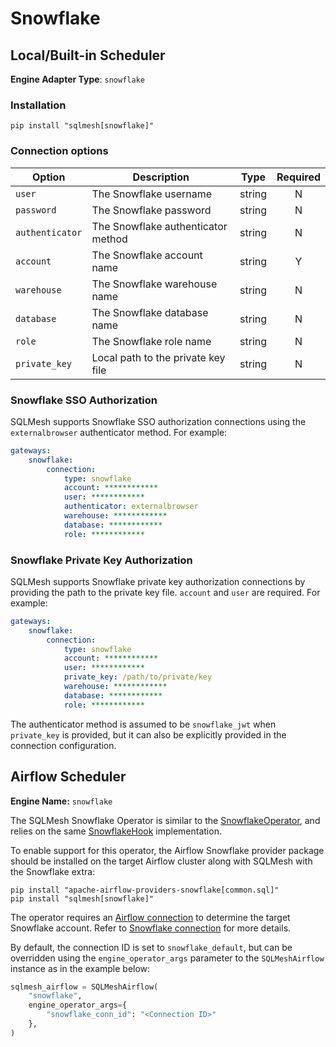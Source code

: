 # Snowflake

## Local/Built-in Scheduler
**Engine Adapter Type**: `snowflake`

### Installation
```
pip install "sqlmesh[snowflake]"
```

### Connection options

| Option          | Description                        |  Type  | Required |
|-----------------|------------------------------------|:------:|:--------:|
| `user`          | The Snowflake username             | string |    N     |
| `password`      | The Snowflake password             | string |    N     |
| `authenticator` | The Snowflake authenticator method | string |    N     |
| `account`       | The Snowflake account name         | string |    Y     |
| `warehouse`     | The Snowflake warehouse name       | string |    N     |
| `database`      | The Snowflake database name        | string |    N     |
| `role`          | The Snowflake role name            | string |    N     |
| `private_key`   | Local path to the private key file | string |    N     |

### Snowflake SSO Authorization

SQLMesh supports Snowflake SSO authorization connections using the `externalbrowser` authenticator method. For example:

```yaml
gateways:
    snowflake:
        connection:
            type: snowflake
            account: ************
            user: ************
            authenticator: externalbrowser
            warehouse: ************
            database: ************
            role: ************
```

### Snowflake Private Key Authorization

SQLMesh supports Snowflake private key authorization connections by providing the path to the private key file. `account` and `user` are required. For example:

```yaml
gateways:
    snowflake:
        connection:
            type: snowflake
            account: ************
            user: ************
            private_key: /path/to/private/key
            warehouse: ************
            database: ************
            role: ************
```

The authenticator method is assumed to be `snowflake_jwt` when `private_key` is provided, but it can also be explicitly provided in the connection configuration.

## Airflow Scheduler
**Engine Name:** `snowflake`

The SQLMesh Snowflake Operator is similar to the [SnowflakeOperator](https://airflow.apache.org/docs/apache-airflow-providers-snowflake/stable/operators/snowflake.html), and relies on the same [SnowflakeHook](https://airflow.apache.org/docs/apache-airflow-providers-snowflake/stable/_api/airflow/providers/snowflake/hooks/snowflake/index.html) implementation.

To enable support for this operator, the Airflow Snowflake provider package should be installed on the target Airflow cluster along with SQLMesh with the Snowflake extra:
```
pip install "apache-airflow-providers-snowflake[common.sql]"
pip install "sqlmesh[snowflake]"
```

The operator requires an [Airflow connection](https://airflow.apache.org/docs/apache-airflow/stable/howto/connection.html) to determine the target Snowflake account. Refer to [Snowflake connection](https://airflow.apache.org/docs/apache-airflow-providers-snowflake/stable/connections/snowflake.html) for more details.

By default, the connection ID is set to `snowflake_default`, but can be overridden using the `engine_operator_args` parameter to the `SQLMeshAirflow` instance as in the example below:
```python linenums="1"
sqlmesh_airflow = SQLMeshAirflow(
    "snowflake",
    engine_operator_args={
        "snowflake_conn_id": "<Connection ID>"
    },
)
```